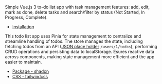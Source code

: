 Simple Vue.js 3 to-do list app with task management features: add, edit, mark as done, delete tasks and search/filter by status (Not Started, In Progress, Complete).
- [Installation](./INSTALLATION.md)

This todo list app uses Pinia for state management to centralize and streamline handling of todos. The store manages the state, including fetching todos from an API ([JSON place holder](https://jsonplaceholder.typicode.com/guide/) `/users/1/todos`), performing CRUD operations and persisting data to localStorage. Esures reactive data across components, making state management more efficient and the app easier to maintain.

- [Package - shadcn](https://www.shadcn-vue.com/)
- [CSS - tailwindcss](https://tailwindcss.com/)
